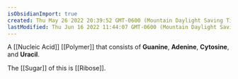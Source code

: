 ```yaml
---
isObsidianImport: true
created: Thu May 26 2022 20:39:52 GMT-0600 (Mountain Daylight Saving Time)
lastModified: Thu Jun 16 2022 11:44:07 GMT-0600 (Mountain Daylight Saving Time)
---
```

A [[Nucleic Acid]] [[Polymer]] that consists of **Guanine**, **Adenine**, **Cytosine**, and **Uracil**.

The [[Sugar]] of this is [[Ribose]].